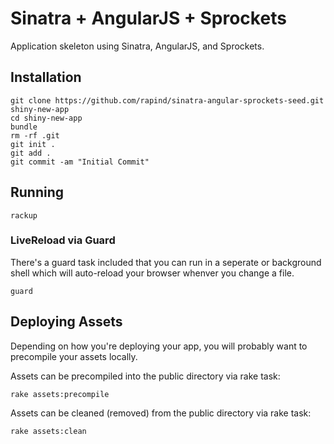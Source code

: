 # Sinatra + AngularJS + Sprockets

Application skeleton using Sinatra, AngularJS, and Sprockets.

## Installation
```
git clone https://github.com/rapind/sinatra-angular-sprockets-seed.git shiny-new-app
cd shiny-new-app
bundle
rm -rf .git
git init .
git add .
git commit -am "Initial Commit"
```

## Running
```
rackup
```

### LiveReload via Guard
There's a guard task included that you can run in a seperate or background shell which will auto-reload your browser whenver you change a file.
```
guard
```

## Deploying Assets
Depending on how you're deploying your app, you will probably want to precompile your assets locally.

Assets can be precompiled into the public directory via rake task:
```
rake assets:precompile
```

Assets can be cleaned (removed) from the public directory via rake task:
```
rake assets:clean
```
